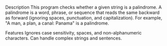 Description
This program checks whether a given string is a palindrome. 
A palindrome is a word, phrase, or sequence that reads the same backward as forward (ignoring spaces, punctuation, and capitalization). 
For example, "A man, a plan, a canal: Panama" is a palindrome.

Features
Ignores case sensitivity, spaces, and non-alphanumeric characters.
Can handle complex strings and sentences.
